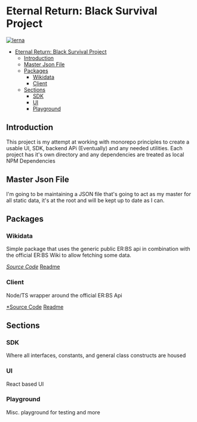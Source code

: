 # Eternal Return: Black Survival Project
[![lerna](https://img.shields.io/badge/maintained%20with-lerna-cc00ff.svg)](https://lerna.js.org/)
- [Eternal Return: Black Survival Project](#eternal-return-black-survival-project)
  - [Introduction](#introduction)
  - [Master Json File](#master-json-file)
  - [Packages](#packages)
    - [Wikidata](#wikidata)
    - [Client](#client)
  - [Sections](#sections)
    - [SDK](#sdk)
    - [UI](#ui)
    - [Playground](#playground)

## Introduction
This project is my attempt at working with monorepo principles to create a usable UI, SDK, backend APi (Eventually) and any needed utilities. Each project has it's own directory and any dependencies are treated as local NPM Dependencies


## Master Json File
I'm going to be maintaining a JSON file that's going to act as my master for all static data, it's at the root and will be kept up to date as I can.

## Packages
### Wikidata
Simple package that uses the generic public ER:BS api in combination with the official ER:BS Wiki to allow fetching some data.

[*Source Code*](/packages/wikidata)
[Readme](/packages/wikidata/README.md)

### Client
Node/TS wrapper around the official ER:BS Api

[*Source Code](/packages/client)
[Readme](/packages/client/README.md)

## Sections
### SDK
Where all interfaces, constants, and general class constructs are housed

### UI
React based UI

### Playground
Misc. playground for testing and more